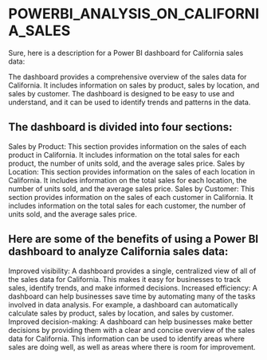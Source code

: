 # POWERBI_ANALYSIS_ON_CALIFORNIA_SALES
Sure, here is a description for a Power BI dashboard for California sales data:

The dashboard provides a comprehensive overview of the sales data for California. It includes information on sales by product, sales by location, and sales by customer. The dashboard is designed to be easy to use and understand, and it can be used to identify trends and patterns in the data.

## The dashboard is divided into four sections:
Sales by Product: This section provides information on the sales of each product in California. It includes information on the total sales for each product, the number of units sold, and the average sales price.
Sales by Location: This section provides information on the sales of each location in California. It includes information on the total sales for each location, the number of units sold, and the average sales price.
Sales by Customer: This section provides information on the sales of each customer in California. It includes information on the total sales for each customer, the number of units sold, and the average sales price.

## Here are some of the benefits of using a Power BI dashboard to analyze California sales data:
Improved visibility: A dashboard provides a single, centralized view of all of the sales data for California. This makes it easy for businesses to track sales, identify trends, and make informed decisions.
Increased efficiency: A dashboard can help businesses save time by automating many of the tasks involved in data analysis. For example, a dashboard can automatically calculate sales by product, sales by location, and sales by customer.
Improved decision-making: A dashboard can help businesses make better decisions by providing them with a clear and concise overview of the sales data for California. This information can be used to identify areas where sales are doing well, as well as areas where there is room for improvement.
